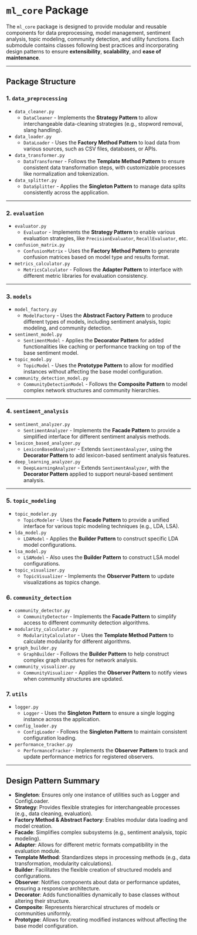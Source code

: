 # `ml_core` Package

The `ml_core` package is designed to provide modular and reusable components for data preprocessing, model management, sentiment analysis, topic modeling, community detection, and utility functions. Each submodule contains classes following best practices and incorporating design patterns to ensure **extensibility**, **scalability**, and **ease of maintenance**.

---

## Package Structure

### 1. `data_preprocessing`
   - `data_cleaner.py`
     - `DataCleaner` - Implements the **Strategy Pattern** to allow interchangeable data-cleaning strategies (e.g., stopword removal, slang handling).
   - `data_loader.py`
     - `DataLoader` - Uses the **Factory Method Pattern** to load data from various sources, such as CSV files, databases, or APIs.
   - `data_transformer.py`
     - `DataTransformer` - Follows the **Template Method Pattern** to ensure consistent data transformation steps, with customizable processes like normalization and tokenization.
   - `data_splitter.py`
     - `DataSplitter` - Applies the **Singleton Pattern** to manage data splits consistently across the application.

---

### 2. `evaluation`
   - `evaluator.py`
     - `Evaluator` - Implements the **Strategy Pattern** to enable various evaluation strategies, like `PrecisionEvaluator`, `RecallEvaluator`, etc.
   - `confusion_matrix.py`
     - `ConfusionMatrix` - Uses the **Factory Method Pattern** to generate confusion matrices based on model type and results format.
   - `metrics_calculator.py`
     - `MetricsCalculator` - Follows the **Adapter Pattern** to interface with different metric libraries for evaluation consistency.

---

### 3. `models`
   - `model_factory.py`
     - `ModelFactory` - Uses the **Abstract Factory Pattern** to produce different types of models, including sentiment analysis, topic modeling, and community detection.
   - `sentiment_model.py`
     - `SentimentModel` - Applies the **Decorator Pattern** for added functionalities like caching or performance tracking on top of the base sentiment model.
   - `topic_model.py`
     - `TopicModel` - Uses the **Prototype Pattern** to allow for modified instances without affecting the base model configuration.
   - `community_detection_model.py`
     - `CommunityDetectionModel` - Follows the **Composite Pattern** to model complex network structures and community hierarchies.

---

### 4. `sentiment_analysis`
   - `sentiment_analyzer.py`
     - `SentimentAnalyzer` - Implements the **Facade Pattern** to provide a simplified interface for different sentiment analysis methods.
   - `lexicon_based_analyzer.py`
     - `LexiconBasedAnalyzer` - Extends `SentimentAnalyzer`, using the **Decorator Pattern** to add lexicon-based sentiment analysis features.
   - `deep_learning_analyzer.py`
     - `DeepLearningAnalyzer` - Extends `SentimentAnalyzer`, with the **Decorator Pattern** applied to support neural-based sentiment analysis.

---

### 5. `topic_modeling`
   - `topic_modeler.py`
     - `TopicModeler` - Uses the **Facade Pattern** to provide a unified interface for various topic modeling techniques (e.g., LDA, LSA).
   - `lda_model.py`
     - `LDAModel` - Applies the **Builder Pattern** to construct specific LDA model configurations.
   - `lsa_model.py`
     - `LSAModel` - Also uses the **Builder Pattern** to construct LSA model configurations.
   - `topic_visualizer.py`
     - `TopicVisualizer` - Implements the **Observer Pattern** to update visualizations as topics change.

### 6. `community_detection`
   - `community_detector.py`
     - `CommunityDetector` - Implements the **Facade Pattern** to simplify access to different community detection algorithms.
   - `modularity_calculator.py`
     - `ModularityCalculator` - Uses the **Template Method Pattern** to calculate modularity for different algorithms.
   - `graph_builder.py`
     - `GraphBuilder` - Follows the **Builder Pattern** to help construct complex graph structures for network analysis.
   - `community_visualizer.py`
     - `CommunityVisualizer` - Applies the **Observer Pattern** to notify views when community structures are updated.

### 7. `utils`
   - `logger.py`
     - `Logger` - Uses the **Singleton Pattern** to ensure a single logging instance across the application.
   - `config_loader.py`
     - `ConfigLoader` - Follows the **Singleton Pattern** to maintain consistent configuration loading.
   - `performance_tracker.py`
     - `PerformanceTracker` - Implements the **Observer Pattern** to track and update performance metrics for registered observers.

---

## Design Pattern Summary

- **Singleton**: Ensures only one instance of utilities such as Logger and ConfigLoader.
- **Strategy**: Provides flexible strategies for interchangeable processes (e.g., data cleaning, evaluation).
- **Factory Method & Abstract Factory**: Enables modular data loading and model creation.
- **Facade**: Simplifies complex subsystems (e.g., sentiment analysis, topic modeling).
- **Adapter**: Allows for different metric formats compatibility in the evaluation module.
- **Template Method**: Standardizes steps in processing methods (e.g., data transformation, modularity calculations).
- **Builder**: Facilitates the flexible creation of structured models and configurations.
- **Observer**: Notifies components about data or performance updates, ensuring a responsive architecture.
- **Decorator**: Adds functionalities dynamically to base classes without altering their structure.
- **Composite**: Represents hierarchical structures of models or communities uniformly.
- **Prototype**: Allows for creating modified instances without affecting the base model configuration.